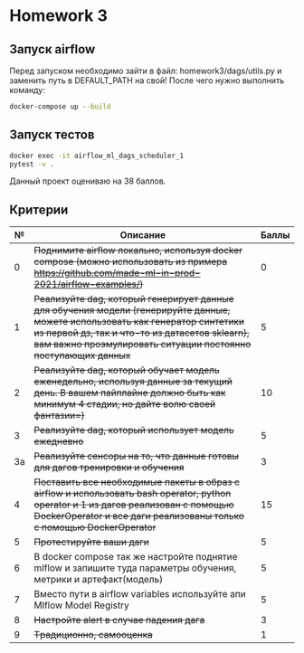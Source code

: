 # Homework 3

## Запуск airflow
Перед запуском необходимо зайти в файл: homework3/dags/utils.py и заменить путь в DEFAULT_PATH на свой!
После чего нужно выполнить команду:
```bash
docker-compose up --build
```

## Запуск тестов

```bash
docker exec -it airflow_ml_dags_scheduler_1
pytest -v .
```


Данный проект оцениваю на 38 баллов.

## Критерии

№ | Описание | Баллы
--- | --- | ---
0 | ~~Поднимите airflow локально, используя docker compose (можно использовать из примера https://github.com/made-ml-in-prod-2021/airflow-examples/)~~ | 0
1 | ~~Реализуйте dag, который генерирует данные для обучения модели (генерируйте данные, можете использовать как генератор синтетики из первой дз, так и что-то из датасетов sklearn), вам важно проэмулировать ситуации постоянно поступающих данных~~ | 5
2 | ~~Реализуйте dag, который обучает модель еженедельно, используя данные за текущий день. В вашем пайплайне должно быть как минимум 4 стадии, но дайте волю своей фантазии=)~~ | 10
3 | ~~Реализуйте dag, который использует модель ежедневно~~ | 5
3a | ~~Реализуйте сенсоры на то, что данные готовы для дагов тренировки и обучения~~ | 3
4 | ~~Поставить все необходимые пакеты в образ с airflow и использовать bash operator, python operator и 1 из дагов реализован с помощью DockerOperator и все даги реализованы только с помощью DockerOperator~~ | 15
5 | ~~Протестируйте ваши даги~~ | 5
6 | В docker compose так же настройте поднятие mlflow и запишите туда параметры обучения, метрики и артефакт(модель) | 5
7 | Вместо пути в airflow variables  используйте апи Mlflow Model Registry | 5
8 | ~~Настройте alert в случае падения дага~~ | 3
9 | ~~Tрадиционно, самооценка~~ | 1
